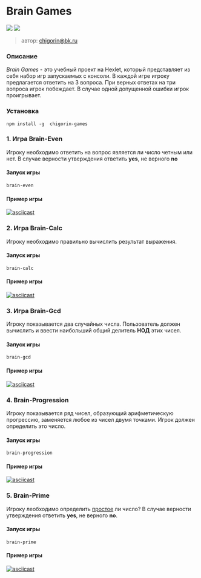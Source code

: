 # Brain Games
<a href="https://codeclimate.com/github/ChigorinDenis/frontend-project-lvl1/maintainability"><img src="https://api.codeclimate.com/v1/badges/bf85eb7cf0ca334c0e0a/maintainability" /></a>
![](https://github.com/ChigorinDenis/frontend-project-lvl1/workflows/Node%20CI/badge.svg)

> автор: chigorin@bk.ru


### Описание
*Brain Games* - это учебный проект на Hexlet, который представляет из себя набор игр
запускаемых с консоли. В каждой игре игроку предлагается ответить на 3 вопроса. При
верных ответах на три вопроса игрок побеждает. В случае одной допущенной ошибки игрок
проигрывает.


### Установка
`npm install -g  chigorin-games`


### 1. Игра Brain-Even
Игроку необходимо ответить на вопрос является ли число четным или нет. В случае верности
утверждения ответить **yes**, не верного **no**

#### Запуск игры
`brain-even`

#### Пример игры
[![asciicast](https://asciinema.org/a/330924.svg)](https://asciinema.org/a/330924)


### 2. Игра Brain-Calc
Игроку необходимо правильно вычислить результат выражения.

#### Запуск игры
`brain-calc`

#### Пример игры
[![asciicast](https://asciinema.org/a/330796.svg)](https://asciinema.org/a/330796)


### 3. Игра Brain-Gcd
Игроку показывается два случайных числа. Пользователь должен вычислить и ввести 
наибольший общий делитель **НОД** этих чисел.

#### Запуск игры
`brain-gcd`

#### Пример игры
[![asciicast](https://asciinema.org/a/330800.svg)](https://asciinema.org/a/330800)


### 4. Brain-Progression
Игроку показывается ряд чисел, образующий арифметическую прогрессию, заменяется любое 
из чисел двумя точками. Игрок должен определить это число.

#### Запуск игры
`brain-progression`

#### Пример игры
[![asciicast](https://asciinema.org/a/330801.svg)](https://asciinema.org/a/330801)


### 5. Brain-Prime
Игроку леобходимо определить [простое](https://ru.wikipedia.org/wiki/Простое_число) ли число? В случае верности утверждения ответить 
**yes**, не верного **no**.

#### Запуск игры
`brain-prime`

#### Пример игры
[![asciicast](https://asciinema.org/a/330802.svg)](https://asciinema.org/a/330802)